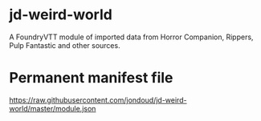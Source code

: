 # jd-weird-world
A FoundryVTT module of imported data from Horror Companion, Rippers, Pulp Fantastic and other sources.

# Permanent manifest file
https://raw.githubusercontent.com/jondoud/jd-weird-world/master/module.json
